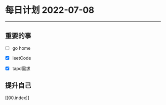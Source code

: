 #  每日计划 2022-07-08
---
## 重要的事
- [ ]  go home
- [x]  leetCode
- [x]  tapd需求



## 提升自己

  



[[00.index]]









